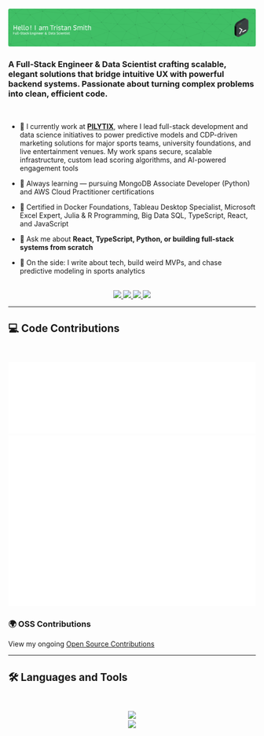 ![Header](./github-header-image.png)
### A Full-Stack Engineer & Data Scientist crafting scalable, elegant solutions that bridge intuitive UX with powerful backend systems. Passionate about turning complex problems into clean, efficient code.
<br>

- 🔭 I currently work at **[PILYTIX](https://pilytix.ai/)**, where I lead full-stack development and data science initiatives to power predictive models and CDP-driven marketing solutions for major sports teams, university foundations, and live entertainment venues. My work spans secure, scalable infrastructure, custom lead scoring algorithms, and AI-powered engagement tools

- 🌱 Always learning — pursuing MongoDB Associate Developer (Python) and AWS Cloud Practitioner certifications

- 📜 Certified in Docker Foundations, Tableau Desktop Specialist, Microsoft Excel Expert, Julia & R Programming, Big Data SQL, TypeScript, React, and JavaScript
  
- 💬 Ask me about **React, TypeScript, Python, or building full-stack systems from scratch**
  
- 🧠 On the side: I write about tech, build weird MVPs, and chase predictive modeling in sports analytics

<br>

<div align="center">
  <a href="mailto:tjlsmith0831@gmail.com">
    <img src="https://img.shields.io/badge/Gmail-333333?style=for-the-badge&logo=gmail&logoColor=red" />
  </a>
  <a href="https://www.linkedin.com/in/tjlsmith0831" target="_blank">
    <img src="https://img.shields.io/badge/LinkedIn-0077B5?style=for-the-badge&logo=linkedin&logoColor=white" />
  </a>
  <a href="https://medium.com/@tjlsmith0831" target="_blank">
    <img src="https://img.shields.io/badge/Medium-000000?style=for-the-badge&logo=medium&logoColor=white" />
  </a>
  <a href="https://github.com/TJLSmith0831" target="_blank">
    <img src="https://img.shields.io/badge/GitHub-181717?style=for-the-badge&logo=github&logoColor=white" />
  </a>
</div>

<hr>

## 💻 Code Contributions

<br>

![[Full-Year Calendar](https://github.comTJLSmith0831/metrics/metrics.plugin.isocalendar.fullyear.svg)](https://raw.githubusercontent.com/TJLSmith0831/metrics/refs/heads/master/metrics.plugin.isometric.svg) ![[Isometric](https://github.com/TJLSmith0831/metrics/metrics.plugin.isometric.svg)](https://raw.githubusercontent.com/TJLSmith0831/metrics/refs/heads/master/metrics.plugin.isocalendar.fullyear.svg)


### 🌍 OSS Contributions

View my ongoing [Open Source Contributions](./CONTRIBUTIONS.md)

<hr>

## 🛠️ Languages and Tools

<br>

<p align="center">
  <img src="https://skillicons.dev/icons?i=ts,js,nodejs,react,r,python,postgres,mongodb,tailwind,redux" />
  <br>
  <img src="https://skillicons.dev/icons?i=html,css,git,julia,nextjs,docker,figma,aws,gcp,firebase" />
</p>

